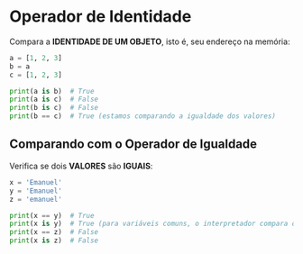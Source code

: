 # Operador de Identidade


Compara a **IDENTIDADE DE UM OBJETO**, isto é, seu endereço na memória:


````python
a = [1, 2, 3]
b = a
c = [1, 2, 3]

print(a is b)  # True
print(a is c)  # False
print(b is c)  # False
print(b == c)  # True (estamos comparando a igualdade dos valores)
````


## Comparando com o Operador de Igualdade

Verifica se dois **VALORES** são **IGUAIS**:

````python
x = 'Emanuel'
y = 'Emanuel'
z = 'emanuel'

print(x == y)  # True
print(x is y)  # True (para variáveis comuns, o interpretador compara o valor)
print(x == z)  # False
print(x is z)  # False
````